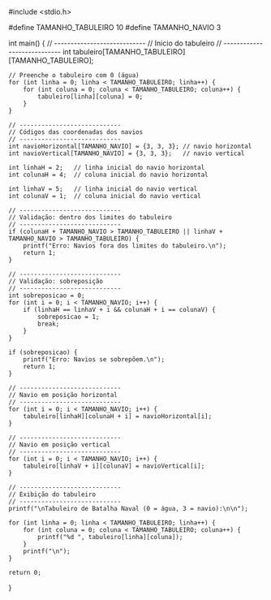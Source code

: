 #include <stdio.h>

#define TAMANHO_TABULEIRO 10
#define TAMANHO_NAVIO 3

int main() {
    // ----------------------------
    // Inicio do tabuleiro
    // ----------------------------
    int tabuleiro[TAMANHO_TABULEIRO][TAMANHO_TABULEIRO];

    // Preenche o tabuleiro com 0 (água)
    for (int linha = 0; linha < TAMANHO_TABULEIRO; linha++) {
        for (int coluna = 0; coluna < TAMANHO_TABULEIRO; coluna++) {
            tabuleiro[linha][coluna] = 0;
        }
    }

    // ----------------------------
    // Códigos das coordenadas dos navios 
    // ----------------------------
    int navioHorizontal[TAMANHO_NAVIO] = {3, 3, 3}; // navio horizontal
    int navioVertical[TAMANHO_NAVIO] = {3, 3, 3};   // navio vertical

    int linhaH = 2;   // linha inicial do navio horizontal
    int colunaH = 4;  // coluna inicial do navio horizontal

    int linhaV = 5;   // linha inicial do navio vertical
    int colunaV = 1;  // coluna inicial do navio vertical

    // ----------------------------
    // Validação: dentro dos limites do tabuleiro
    // ----------------------------
    if (colunaH + TAMANHO_NAVIO > TAMANHO_TABULEIRO || linhaV + TAMANHO_NAVIO > TAMANHO_TABULEIRO) {
        printf("Erro: Navios fora dos limites do tabuleiro.\n");
        return 1;
    }

    // ----------------------------
    // Validação: sobreposição
    // ----------------------------
    int sobreposicao = 0;
    for (int i = 0; i < TAMANHO_NAVIO; i++) {
        if (linhaH == linhaV + i && colunaH + i == colunaV) {
            sobreposicao = 1;
            break;
        }
    }

    if (sobreposicao) {
        printf("Erro: Navios se sobrepõem.\n");
        return 1;
    }

    // ----------------------------
    // Navio em posição horizontal
    // ----------------------------
    for (int i = 0; i < TAMANHO_NAVIO; i++) {
        tabuleiro[linhaH][colunaH + i] = navioHorizontal[i];
    }

    // ----------------------------
    // Navio em posição vertical
    // ----------------------------
    for (int i = 0; i < TAMANHO_NAVIO; i++) {
        tabuleiro[linhaV + i][colunaV] = navioVertical[i];
    }

    // ----------------------------
    // Exibição do tabuleiro
    // ----------------------------
    printf("\nTabuleiro de Batalha Naval (0 = água, 3 = navio):\n\n");

    for (int linha = 0; linha < TAMANHO_TABULEIRO; linha++) {
        for (int coluna = 0; coluna < TAMANHO_TABULEIRO; coluna++) {
            printf("%d ", tabuleiro[linha][coluna]);
        }
        printf("\n");
    }

    return 0;
}
